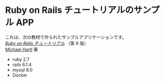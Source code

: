 # Ruby on Rails チュートリアルのサンプル APP

これは、次の教材で作られたサンプルアプリケーションです。  
[_Ruby on Rails チュートリアル_](https://railstutorial.jp/)
（第 6 版）  
[Michael Hartl](https://www.michaelhartl.com/) 著

- ruby 2.7
- rails 6.1.4
- mysql 8.0
- Docker
